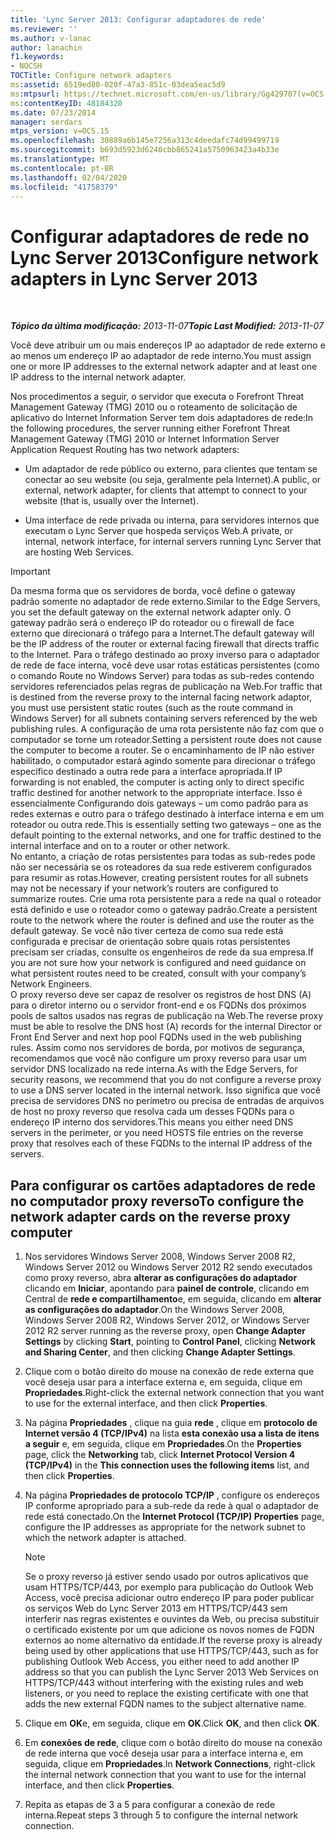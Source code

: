 ```yaml
---
title: 'Lync Server 2013: Configurar adaptadores de rede'
ms.reviewer: ''
ms.author: v-lanac
author: lanachin
f1.keywords:
- NOCSH
TOCTitle: Configure network adapters
ms:assetid: 6519ed80-020f-47a3-851c-03dea5eac5d9
ms:mtpsurl: https://technet.microsoft.com/en-us/library/Gg429707(v=OCS.15)
ms:contentKeyID: 48184320
ms.date: 07/23/2014
manager: serdars
mtps_version: v=OCS.15
ms.openlocfilehash: 30889a6b145e7256a313c4deedafc74d99499719
ms.sourcegitcommit: b693d5923d6240cbb865241a5750963423a4b33e
ms.translationtype: MT
ms.contentlocale: pt-BR
ms.lasthandoff: 02/04/2020
ms.locfileid: "41758379"
---
```

<div data-xmlns="http://www.w3.org/1999/xhtml">

<div class="topic" data-xmlns="http://www.w3.org/1999/xhtml" data-msxsl="urn:schemas-microsoft-com:xslt" data-cs="http://msdn.microsoft.com/en-us/">

<div data-asp="http://msdn2.microsoft.com/asp">

# <a name="configure-network-adapters-in-lync-server-2013"></a><span data-ttu-id="0a5b7-102">Configurar adaptadores de rede no Lync Server 2013</span><span class="sxs-lookup"><span data-stu-id="0a5b7-102">Configure network adapters in Lync Server 2013</span></span>

</div>

<div id="mainSection">

<div id="mainBody">

<span> </span>

<span data-ttu-id="0a5b7-103">_**Tópico da última modificação:** 2013-11-07_</span><span class="sxs-lookup"><span data-stu-id="0a5b7-103">_**Topic Last Modified:** 2013-11-07_</span></span>

<span data-ttu-id="0a5b7-104">Você deve atribuir um ou mais endereços IP ao adaptador de rede externo e ao menos um endereço IP ao adaptador de rede interno.</span><span class="sxs-lookup"><span data-stu-id="0a5b7-104">You must assign one or more IP addresses to the external network adapter and at least one IP address to the internal network adapter.</span></span>

<span data-ttu-id="0a5b7-105">Nos procedimentos a seguir, o servidor que executa o Forefront Threat Management Gateway (TMG) 2010 ou o roteamento de solicitação de aplicativo do Internet Information Server tem dois adaptadores de rede:</span><span class="sxs-lookup"><span data-stu-id="0a5b7-105">In the following procedures, the server running either Forefront Threat Management Gateway (TMG) 2010 or Internet Information Server Application Request Routing has two network adapters:</span></span>

  - <span data-ttu-id="0a5b7-106">Um adaptador de rede público ou externo, para clientes que tentam se conectar ao seu website (ou seja, geralmente pela Internet).</span><span class="sxs-lookup"><span data-stu-id="0a5b7-106">A public, or external, network adapter, for clients that attempt to connect to your website (that is, usually over the Internet).</span></span>

  - <span data-ttu-id="0a5b7-107">Uma interface de rede privada ou interna, para servidores internos que executam o Lync Server que hospeda serviços Web.</span><span class="sxs-lookup"><span data-stu-id="0a5b7-107">A private, or internal, network interface, for internal servers running Lync Server that are hosting Web Services.</span></span>

<div>


> [!IMPORTANT]  
> <span data-ttu-id="0a5b7-108">Da mesma forma que os servidores de borda, você define o gateway padrão somente no adaptador de rede externo.</span><span class="sxs-lookup"><span data-stu-id="0a5b7-108">Similar to the Edge Servers, you set the default gateway on the external network adapter only.</span></span> <span data-ttu-id="0a5b7-109">O gateway padrão será o endereço IP do roteador ou o firewall de face externo que direcionará o tráfego para a Internet.</span><span class="sxs-lookup"><span data-stu-id="0a5b7-109">The default gateway will be the IP address of the router or external facing firewall that directs traffic to the Internet.</span></span> <span data-ttu-id="0a5b7-110">Para o tráfego destinado ao proxy inverso para o adaptador de rede de face interna, você deve usar rotas estáticas persistentes (como o comando Route no Windows Server) para todas as sub-redes contendo servidores referenciados pelas regras de publicação na Web.</span><span class="sxs-lookup"><span data-stu-id="0a5b7-110">For traffic that is destined from the reverse proxy to the internal facing network adaptor, you must use persistent static routes (such as the route command in Windows Server) for all subnets containing servers referenced by the web publishing rules.</span></span> <span data-ttu-id="0a5b7-111">A configuração de uma rota persistente não faz com que o computador se torne um roteador.</span><span class="sxs-lookup"><span data-stu-id="0a5b7-111">Setting a persistent route does not cause the computer to become a router.</span></span> <span data-ttu-id="0a5b7-112">Se o encaminhamento de IP não estiver habilitado, o computador estará agindo somente para direcionar o tráfego específico destinado a outra rede para a interface apropriada.</span><span class="sxs-lookup"><span data-stu-id="0a5b7-112">If IP forwarding is not enabled, the computer is acting only to direct specific traffic destined for another network to the appropriate interface.</span></span> <span data-ttu-id="0a5b7-113">Isso é essencialmente Configurando dois gateways – um como padrão para as redes externas e outro para o tráfego destinado à interface interna e em um roteador ou outra rede.</span><span class="sxs-lookup"><span data-stu-id="0a5b7-113">This is essentially setting two gateways – one as the default pointing to the external networks, and one for traffic destined to the internal interface and on to a router or other network.</span></span><BR><span data-ttu-id="0a5b7-114">No entanto, a criação de rotas persistentes para todas as sub-redes pode não ser necessária se os roteadores da sua rede estiverem configurados para resumir as rotas.</span><span class="sxs-lookup"><span data-stu-id="0a5b7-114">However, creating persistent routes for all subnets may not be necessary if your network’s routers are configured to summarize routes.</span></span> <span data-ttu-id="0a5b7-115">Crie uma rota persistente para a rede na qual o roteador está definido e use o roteador como o gateway padrão.</span><span class="sxs-lookup"><span data-stu-id="0a5b7-115">Create a persistent route to the network where the router is defined and use the router as the default gateway.</span></span> <span data-ttu-id="0a5b7-116">Se você não tiver certeza de como sua rede está configurada e precisar de orientação sobre quais rotas persistentes precisam ser criadas, consulte os engenheiros de rede da sua empresa.</span><span class="sxs-lookup"><span data-stu-id="0a5b7-116">If you are not sure how your network is configured and need guidance on what persistent routes need to be created, consult with your company’s Network Engineers.</span></span><BR><span data-ttu-id="0a5b7-117">O proxy reverso deve ser capaz de resolver os registros de host DNS (A) para o diretor interno ou o servidor front-end e os FQDNs dos próximos pools de saltos usados nas regras de publicação na Web.</span><span class="sxs-lookup"><span data-stu-id="0a5b7-117">The reverse proxy must be able to resolve the DNS host (A) records for the internal Director or Front End Server and next hop pool FQDNs used in the web publishing rules.</span></span> <span data-ttu-id="0a5b7-118">Assim como nos servidores de borda, por motivos de segurança, recomendamos que você não configure um proxy reverso para usar um servidor DNS localizado na rede interna.</span><span class="sxs-lookup"><span data-stu-id="0a5b7-118">As with the Edge Servers, for security reasons, we recommend that you do not configure a reverse proxy to use a DNS server located in the internal network.</span></span> <span data-ttu-id="0a5b7-119">Isso significa que você precisa de servidores DNS no perímetro ou precisa de entradas de arquivos de host no proxy reverso que resolva cada um desses FQDNs para o endereço IP interno dos servidores.</span><span class="sxs-lookup"><span data-stu-id="0a5b7-119">This means you either need DNS servers in the perimeter, or you need HOSTS file entries on the reverse proxy that resolves each of these FQDNs to the internal IP address of the servers.</span></span>



</div>

<div>

## <a name="to-configure-the-network-adapter-cards-on-the-reverse-proxy-computer"></a><span data-ttu-id="0a5b7-120">Para configurar os cartões adaptadores de rede no computador proxy reverso</span><span class="sxs-lookup"><span data-stu-id="0a5b7-120">To configure the network adapter cards on the reverse proxy computer</span></span>

1.  <span data-ttu-id="0a5b7-121">Nos servidores Windows Server 2008, Windows Server 2008 R2, Windows Server 2012 ou Windows Server 2012 R2 sendo executados como proxy reverso, abra **alterar as configurações do adaptador** clicando em **Iniciar**, apontando para **painel de controle**, clicando em Central de **rede e compartilhamento**e, em seguida, clicando em **alterar as configurações do adaptador**.</span><span class="sxs-lookup"><span data-stu-id="0a5b7-121">On the Windows Server 2008, Windows Server 2008 R2, Windows Server 2012, or Windows Server 2012 R2 server running as the reverse proxy, open **Change Adapter Settings** by clicking **Start**, pointing to **Control Panel**, clicking **Network and Sharing Center**, and then clicking **Change Adapter Settings**.</span></span>

2.  <span data-ttu-id="0a5b7-122">Clique com o botão direito do mouse na conexão de rede externa que você deseja usar para a interface externa e, em seguida, clique em **Propriedades**.</span><span class="sxs-lookup"><span data-stu-id="0a5b7-122">Right-click the external network connection that you want to use for the external interface, and then click **Properties**.</span></span>

3.  <span data-ttu-id="0a5b7-123">Na página **Propriedades** , clique na guia **rede** , clique em **protocolo de Internet versão 4 (TCP/IPv4)** na lista **esta conexão usa a lista de itens a seguir** e, em seguida, clique em **Propriedades**.</span><span class="sxs-lookup"><span data-stu-id="0a5b7-123">On the **Properties** page, click the **Networking** tab, click **Internet Protocol Version 4 (TCP/IPv4)** in the **This connection uses the following items** list, and then click **Properties**.</span></span>

4.  <span data-ttu-id="0a5b7-124">Na página **Propriedades de protocolo TCP/IP** , configure os endereços IP conforme apropriado para a sub-rede da rede à qual o adaptador de rede está conectado.</span><span class="sxs-lookup"><span data-stu-id="0a5b7-124">On the **Internet Protocol (TCP/IP) Properties** page, configure the IP addresses as appropriate for the network subnet to which the network adapter is attached.</span></span>
    
    <div>
    

    > [!NOTE]  
    > <span data-ttu-id="0a5b7-125">Se o proxy reverso já estiver sendo usado por outros aplicativos que usam HTTPS/TCP/443, por exemplo para publicação do Outlook Web Access, você precisa adicionar outro endereço IP para poder publicar os serviços Web do Lync Server 2013 em HTTPS/TCP/443 sem interferir nas regras existentes e ouvintes da Web, ou precisa substituir o certificado existente por um que adicione os novos nomes de FQDN externos ao nome alternativo da entidade.</span><span class="sxs-lookup"><span data-stu-id="0a5b7-125">If the reverse proxy is already being used by other applications that use HTTPS/TCP/443, such as for publishing Outlook Web Access, you either need to add another IP address so that you can publish the Lync Server 2013 Web Services on HTTPS/TCP/443 without interfering with the existing rules and web listeners, or you need to replace the existing certificate with one that adds the new external FQDN names to the subject alternative name.</span></span>

    
    </div>

5.  <span data-ttu-id="0a5b7-126">Clique em **OK**e, em seguida, clique em **OK**.</span><span class="sxs-lookup"><span data-stu-id="0a5b7-126">Click **OK**, and then click **OK**.</span></span>

6.  <span data-ttu-id="0a5b7-127">Em **conexões de rede**, clique com o botão direito do mouse na conexão de rede interna que você deseja usar para a interface interna e, em seguida, clique em **Propriedades**.</span><span class="sxs-lookup"><span data-stu-id="0a5b7-127">In **Network Connections**, right-click the internal network connection that you want to use for the internal interface, and then click **Properties**.</span></span>

7.  <span data-ttu-id="0a5b7-128">Repita as etapas de 3 a 5 para configurar a conexão de rede interna.</span><span class="sxs-lookup"><span data-stu-id="0a5b7-128">Repeat steps 3 through 5 to configure the internal network connection.</span></span>

</div>

</div>

<span> </span>

</div>

</div>

</div>

